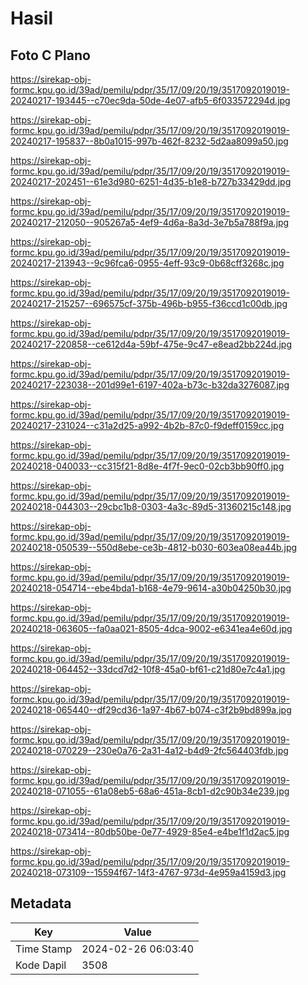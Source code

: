 # Hasil

## Foto C Plano

https://sirekap-obj-formc.kpu.go.id/39ad/pemilu/pdpr/35/17/09/20/19/3517092019019-20240217-193445--c70ec9da-50de-4e07-afb5-6f033572294d.jpg

https://sirekap-obj-formc.kpu.go.id/39ad/pemilu/pdpr/35/17/09/20/19/3517092019019-20240217-195837--8b0a1015-997b-462f-8232-5d2aa8099a50.jpg

https://sirekap-obj-formc.kpu.go.id/39ad/pemilu/pdpr/35/17/09/20/19/3517092019019-20240217-202451--61e3d980-6251-4d35-b1e8-b727b33429dd.jpg

https://sirekap-obj-formc.kpu.go.id/39ad/pemilu/pdpr/35/17/09/20/19/3517092019019-20240217-212050--905267a5-4ef9-4d6a-8a3d-3e7b5a788f9a.jpg

https://sirekap-obj-formc.kpu.go.id/39ad/pemilu/pdpr/35/17/09/20/19/3517092019019-20240217-213943--9c96fca6-0955-4eff-93c9-0b68cff3268c.jpg

https://sirekap-obj-formc.kpu.go.id/39ad/pemilu/pdpr/35/17/09/20/19/3517092019019-20240217-215257--696575cf-375b-496b-b955-f36ccd1c00db.jpg

https://sirekap-obj-formc.kpu.go.id/39ad/pemilu/pdpr/35/17/09/20/19/3517092019019-20240217-220858--ce612d4a-59bf-475e-9c47-e8ead2bb224d.jpg

https://sirekap-obj-formc.kpu.go.id/39ad/pemilu/pdpr/35/17/09/20/19/3517092019019-20240217-223038--201d99e1-6197-402a-b73c-b32da3276087.jpg

https://sirekap-obj-formc.kpu.go.id/39ad/pemilu/pdpr/35/17/09/20/19/3517092019019-20240217-231024--c31a2d25-a992-4b2b-87c0-f9deff0159cc.jpg

https://sirekap-obj-formc.kpu.go.id/39ad/pemilu/pdpr/35/17/09/20/19/3517092019019-20240218-040033--cc315f21-8d8e-4f7f-9ec0-02cb3bb90ff0.jpg

https://sirekap-obj-formc.kpu.go.id/39ad/pemilu/pdpr/35/17/09/20/19/3517092019019-20240218-044303--29cbc1b8-0303-4a3c-89d5-31360215c148.jpg

https://sirekap-obj-formc.kpu.go.id/39ad/pemilu/pdpr/35/17/09/20/19/3517092019019-20240218-050539--550d8ebe-ce3b-4812-b030-603ea08ea44b.jpg

https://sirekap-obj-formc.kpu.go.id/39ad/pemilu/pdpr/35/17/09/20/19/3517092019019-20240218-054714--ebe4bda1-b168-4e79-9614-a30b04250b30.jpg

https://sirekap-obj-formc.kpu.go.id/39ad/pemilu/pdpr/35/17/09/20/19/3517092019019-20240218-063605--fa0aa021-8505-4dca-9002-e6341ea4e60d.jpg

https://sirekap-obj-formc.kpu.go.id/39ad/pemilu/pdpr/35/17/09/20/19/3517092019019-20240218-064452--33dcd7d2-10f8-45a0-bf61-c21d80e7c4a1.jpg

https://sirekap-obj-formc.kpu.go.id/39ad/pemilu/pdpr/35/17/09/20/19/3517092019019-20240218-065440--df29cd36-1a97-4b67-b074-c3f2b9bd899a.jpg

https://sirekap-obj-formc.kpu.go.id/39ad/pemilu/pdpr/35/17/09/20/19/3517092019019-20240218-070229--230e0a76-2a31-4a12-b4d9-2fc564403fdb.jpg

https://sirekap-obj-formc.kpu.go.id/39ad/pemilu/pdpr/35/17/09/20/19/3517092019019-20240218-071055--61a08eb5-68a6-451a-8cb1-d2c90b34e239.jpg

https://sirekap-obj-formc.kpu.go.id/39ad/pemilu/pdpr/35/17/09/20/19/3517092019019-20240218-073414--80db50be-0e77-4929-85e4-e4be1f1d2ac5.jpg

https://sirekap-obj-formc.kpu.go.id/39ad/pemilu/pdpr/35/17/09/20/19/3517092019019-20240218-073109--15594f67-14f3-4767-973d-4e959a4159d3.jpg


## Metadata

| Key        | Value               |
| ---------- | ------------------- |
| Time Stamp | 2024-02-26 06:03:40 |
| Kode Dapil | 3508                |



